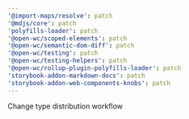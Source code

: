 ```yaml
---
'@import-maps/resolve': patch
'@mdjs/core': patch
'polyfills-loader': patch
'@open-wc/scoped-elements': patch
'@open-wc/semantic-dom-diff': patch
'@open-wc/testing': patch
'@open-wc/testing-helpers': patch
'@open-wc/rollup-plugin-polyfills-loader': patch
'storybook-addon-markdown-docs': patch
'storybook-addon-web-components-knobs': patch
---
```


Change type distribution workflow
